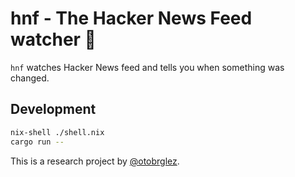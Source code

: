 # hnf - The Hacker News Feed watcher 🦀

`hnf` watches Hacker News feed and tells you when something was changed.

## Development

```bash
nix-shell ./shell.nix
cargo run --
```

This is a research project by [@otobrglez](https://github.com/otobrglez).


